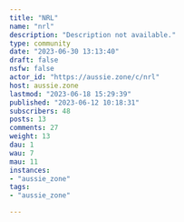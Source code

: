 ```yaml
---
title: "NRL" 
name: "nrl"
description: "Description not available."
type: community
date: "2023-06-30 13:13:40"
draft: false
nsfw: false
actor_id: "https://aussie.zone/c/nrl"
host: aussie.zone
lastmod: "2023-06-18 15:29:39"
published: "2023-06-12 10:18:31"
subscribers: 48
posts: 13
comments: 27
weight: 13
dau: 1
wau: 7
mau: 11
instances:
- "aussie_zone"
tags: 
- "aussie_zone"

---
```

